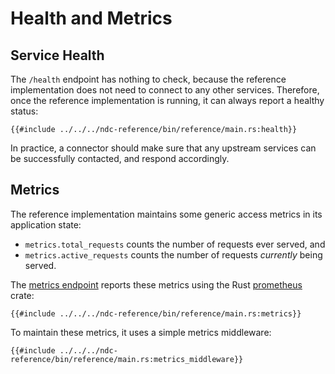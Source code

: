 # Health and Metrics

## Service Health

The `/health` endpoint has nothing to check, because the reference implementation does not need to connect to any other services. Therefore, once the reference implementation is running, it can always report a healthy status:

```rust,no_run,noplayground
{{#include ../../../ndc-reference/bin/reference/main.rs:health}}
```

In practice, a connector should make sure that any upstream services can be successfully contacted, and respond accordingly.

## Metrics

The reference implementation maintains some generic access metrics in its application state:

- `metrics.total_requests` counts the number of requests ever served, and
- `metrics.active_requests` counts the number of requests _currently_ being served.

The [metrics endpoint](../specification/metrics.md) reports these metrics using the Rust [prometheus](https://docs.rs/prometheus/latest/prometheus/) crate:

```rust,no_run,noplayground
{{#include ../../../ndc-reference/bin/reference/main.rs:metrics}}
```

To maintain these metrics, it uses a simple metrics middleware:

```rust,no_run,noplayground
{{#include ../../../ndc-reference/bin/reference/main.rs:metrics_middleware}}
```